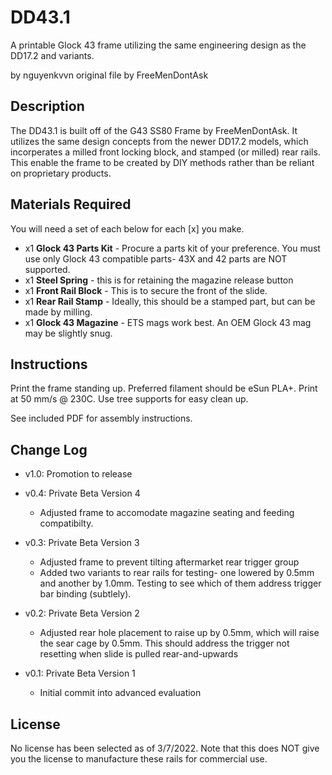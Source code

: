 # DD43.1
A printable Glock 43 frame utilizing the same engineering design as the DD17.2 and variants.

by nguyenkvvn
original file by FreeMenDontAsk

## Description
The DD43.1 is built off of the G43 SS80 Frame by FreeMenDontAsk. It utilizes the same design concepts from the newer DD17.2 models, which incorperates a milled front locking block, and stamped (or milled) rear rails. This enable the frame to be created by DIY methods rather than be reliant on proprietary products.

## Materials Required
You will need a set of each below for each [x] you make.
- x1 **Glock 43 Parts Kit** - Procure a parts kit of your preference. You must use only Glock 43 compatible parts- 43X and 42 parts are NOT supported.
- x1 **Steel Spring** - this is for retaining the magazine release button
- x1 **Front Rail Block** - This is to secure the front of the slide.
- x1 **Rear Rail Stamp** - Ideally, this should be a stamped part, but can be made by milling.
- x1 **Glock 43 Magazine** - ETS mags work best. An OEM Glock 43 mag may be slightly snug.

## Instructions
Print the frame standing up. Preferred filament should be eSun PLA+. Print at 50 mm/s @ 230C. Use tree supports for easy clean up.

See included PDF for assembly instructions.

## Change Log

- v1.0: Promotion to release

- v0.4: Private Beta Version 4
    * Adjusted frame to accomodate magazine seating and feeding compatibilty.

- v0.3: Private Beta Version 3
    * Adjusted frame to prevent tilting aftermarket rear trigger group
    * Added two variants to rear rails for testing- one lowered by 0.5mm and another by 1.0mm. Testing to see which of them address trigger bar binding (subtlely).

- v0.2: Private Beta Version 2
    * Adjusted rear hole placement to raise up by 0.5mm, which will raise the sear cage by 0.5mm. This should address the trigger not resetting when slide is pulled rear-and-upwards

- v0.1: Private Beta Version 1
    * Initial commit into advanced evaluation

## License
No license has been selected as of 3/7/2022.
Note that this does NOT give you the license to manufacture these rails for commercial use.